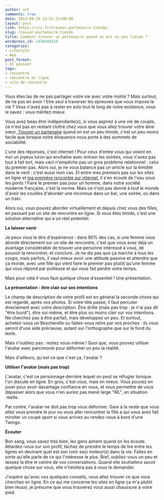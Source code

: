 ```yaml
---
author: art
comments: true
date: 2013-08-20 12:51:21+00:00
layout: post
link: https://irz.fr/trouver-partenaire-timide/
slug: trouver-partenaire-timide
title: Comment trouver un partenaire quand on est un peu timide ?
wordpress_id: 1438449120
categories:
- Lifestyle
- Web
post_format:
- En passant
tags:
- rencontre
- rencontre en ligne
- site de rencontre
---
```


Vous êtes las de ne pas partager votre vie avec votre moitié ? Mais surtout, de ne pas en avoir ! Etre seul à traverser les épreuves que vous impose la vie ? Vous n'avez pas à rester en solo tout le long de votre existence, vous le savez : vous méritez mieux.<!-- more -->



Vous avez beau être indépendante(s), si vous aspirez à une vie de couple, ce n'est pas en restant cloîtré chez vous que vous allez trouver votre âme sœur.[ Trouver un partenaire](http://www.parship.fr/sujet/homme-cherche-femme.htm) quand on est un peu timide, c'est un peu moins facile que lorsque notre éloquence nous porte à des sommets de sociabilité.




L'une des réponses, c'est internet ! Pour ceux d'entre vous qui voient en moi un joyeux luron qui enchaîne avec entrain les soirées, vous n'avez pas tout à fait tort, mais ceci n'empêche pas un gros problème relationnel : celui du premier pas. Alors oui, je ne vous balance pas un article sur la timidité dans le vent : c'est aussi mon cas. Et entre mes premiers pas sur les sites en ligne et [ma première rencontre sur internet](http://irz.fr/site-de-rencontre/), il s'en écoulé de l'eau sous les ponts ! Faire le premier pas pour un homme, dans notre société moderne française, c'est la norme. Mais ce n'est pas donné à tout le monde d'avoir les couilles d'aborder une inconnue dans un bar, une soirée, ou dans un train.




Alors oui, vous pouvez aborder virtuellement et depuis chez vous des filles, en passant par un site de rencontre en ligne. Si vous êtes timide, c'est une solution alternative qui a un réel potentiel.




**La laisser venir**




Je peux vous le dire d'expérience : dans 90% des cas, si une femme vous aborde directement sur un site de rencontre, c'est que vous avez déjà un avantage considérable de trouver une personne intéressé à vous, de pouvoir la rencontrer, et conclure. Je ne dis pas que ça marche à tous les coups, mais parfois, il vaut mieux avoir une attitude passive et attendre que ça morde, avec une fille qui vient faire le premier pas plutôt qu'une femme qui vous répond par politesse et qui vous fait perdre votre temps.




Mais pour cela il vous faut quelque chose d'essentiel ! Une présentation.




**La présentation : être clair sur ses intentions**




Le champ de description de votre profil est en général la seconde chose qui est regardé, après vos photos. Si votre tête passe, il faut percuter directement avec votre description. Être drôle (mais pas trop : je n'ai pas dit "être lourd"), être soi-même, et être plus ou moins clair sur vos intentions. Ne cherchez pas à être parfait, mais développez un peu. Et surtout, achetez-vous un Bescherelle ou faites-vous relire par vos proches : ils vous seront d'une aide précieuse, autant sur l'orthographe que sur le fond du texte.




Mais n'oubliez pas : restez vous-même ! Quoi que, vous pouvez utiliser l'avatar avec parcimonie pour déformer un peu la réalité.




Mais d'ailleurs, qu'est ce que c'est ça, l'avatar ?




**Utiliser l'avatar (mais pas trop)**




L'avatar, c'est ce personnage derrière lequel on peut se réfugier lorsque l'on discute en ligne. En gros, c'est vous, mais en mieux. Vous pouvez en jouer pour avoir davantage confiance en vous, et vous permettre de vous dépasser alors que vous n'en auriez pas mené large "IRL", en situation  réelle.




Par contre, l'avatar ne doit pas trop vous déformer. Gare à la veste que vous allez vous prendre le jour ou vous aller rencontrer la fille a qui vous avez fait miroiter un coupé sport si vous arrivez au rendez-vous à bord d'une Twingo.




**Écouter**




Bon sang, vous savez très bien, les gens aiment quand on les écoute. Attardez-vous sur son profil, tâchez de prendre le temps de lire entre les lignes en devinant quel est son (voir ses) moteur(s) dans la vie. Faites en sorte qu'elle parle de ce qui l'intéresse le plus. Bref, oubliez-vous un peu et laissez la être le centre de vos conversations. Quand elle souhaitera savoir quelque chose sur vous, elle n'hésitera pas à vous le demander.




J'espère qu'avec ces quelques conseils, vous allez trouver ce que vous cherchez en ligne. En ce qui me concerne les sites en ligne ça m'a plutôt bien réussi, je présume que vous trouverez vous aussi chaussure à votre pied.



